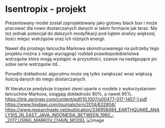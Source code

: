 # Isentropix - projekt
Prezentowany model został zaprojektowany jako gotowy black box i może pracować dla nowo dostarczanych danych w takim formacie jak teraz. Ma też jednak potencjał do dalszych modyfikacji pod kątem analizy większej ilości miejsc wstrząsów oraz ich różnych energii.

Nawet dla prostego łańcucha Markowa skonstruowanego na potrzeby tego projektu można z niego wyciągnąć rozkład prawdopodobieństwa wstrząsów które mogą wystąpić w przyszłości, szanse na następujące po sobie serie wstrząsów itd..

Ponadto dokładność algorytmu może się tylko zwiększać wraz większą ilością danych do niego dostarczanych.

W literaturze predykcje trzęsień ziemi oparte o modele z wykorzystaniem łańcuchów Markova, osiągają dokładność 80%, a nawet 95%. 
https://link.springer.com/content/pdf/10.1007/s00477-017-1457-1.pdf 
 https://www.hindawi.com/journals/isrn/2014/632804/
https://www.researchgate.net/publication/336958484_EARTHQUAKE_ANALYSIS_IN_EAST_JAVA_INDONESIA_BETWEEN_1960_-_2017_USING_MARKOV_CHAIN_MODEL
![image](https://user-images.githubusercontent.com/85809291/121789926-846d5980-cbda-11eb-995b-5d9414d59f51.png)
